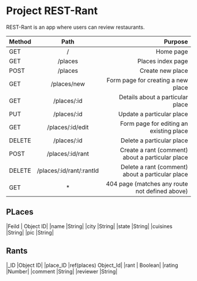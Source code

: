 # Project REST-Rant

REST-Rant is an app where users can review restaurants.

| Method      | Path        | Purpose       |
| :---        |    :----:   |          ---: |
| GET         | /           | Home page     |
| GET         | /places     | Places index page|
| POST        | /places     | Create new place|
| GET         | /places/new | Form page for creating a new place|
| GET         | /places/:id | Details about a particular place|
| PUT         | /places/:id	| Update a particular place|
| GET         | /places/:id/edit | Form page for editing an existing place |
| DELETE      | /places/:id | Delete a particular place |
| POST        | /places/:id/rant | Create a rant (comment) about a particular place|
| DELETE|/places/:id/rant/:rantId |Delete a rant (comment) about a particular place|
|GET          | *               |404 page (matches any route not defined above)|

## PLaces

|Feild      | Object ID|
|name       |String|
|city       |String|
|state      |String|
|cuisines   |String|
|pic        |String|

## Rants

|_ID        |Object ID|
|place_ID   |ref(places) Object_Id|
|rant       | Boolean|
|rating     |Number|
|comment    |String|
|reviewer   |String|